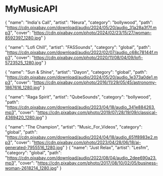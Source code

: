# MyMusicAPI
{
  "name": "India's Call",
  "artist": "Neura",
  "category": "bollywood",
  "path": "https://cdn.pixabay.com/download/audio/2024/05/20/audio_31a28a3f7f.mp3",
  "cover": "https://cdn.pixabay.com/photo/2024/02/23/15/27/woman-8592397_1280.jpg"
}

{
  "name": "Lofi Chill",
  "artist": "FASSounds",
  "category": "global",
  "path": "https://cdn.pixabay.com/download/audio/2022/02/07/audio_c68c78144f.mp3",
  "cover": "https://cdn.pixabay.com/photo/2020/11/08/04/09/lofi-5723525_1280.jpg"
}

{
  "name": "Sun & Shine",
  "artist": "Dayon",
  "category": "global",
  "path": "https://cdn.pixabay.com/download/audio/2024/05/20/audio_1e373a0de1.mp3",
  "cover": "https://cdn.pixabay.com/photo/2016/11/29/05/45/astronomy-1867616_1280.jpg"
}

{
  "name": "Raga Spirit",
  "artist": "QubeSounds",
  "category": "bollywood",
  "path": "https://cdn.pixabay.com/download/audio/2023/04/18/audio_341e884263.mp3",
  "cover": "https://cdn.pixabay.com/photo/2019/07/28/19/09/classical-4369420_1280.jpg"
}

{
  "name": "The Champion",
  "artist": "Music_For_Videos",
  "category": "global",
  "path": "https://cdn.pixabay.com/download/audio/2024/04/18/audio_651f8983e2.mp3",
  "cover": "https://cdn.pixabay.com/photo/2023/04/28/06/18/ai-generated-7955516_1280.jpg"
}
{
  "name": "Just Relax",
  "artist": "Lesfm",
  "category": "global",
  "path": "https://cdn.pixabay.com/download/audio/2022/08/04/audio_2dee690a23.mp3",
  "cover": "https://cdn.pixabay.com/photo/2017/08/10/02/05/business-woman-2618214_1280.jpg"
}



